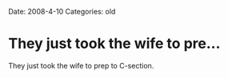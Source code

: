 Date: 2008-4-10
Categories: old

# They just took the wife to pre...

They just took the wife to prep to C-section.
